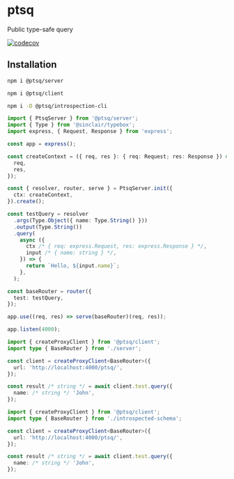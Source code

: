 # ptsq

Public type-safe query

[![codecov](https://codecov.io/gh/lewis-wow/ptsq/graph/badge.svg?token=18BSO2G62X)](https://codecov.io/gh/lewis-wow/ptsq)

## Installation

```bash
npm i @ptsq/server
```

```bash
npm i @ptsq/client
```

```bash
npm i -D @ptsq/introspection-cli
```

```ts title="server.ts"
import { PtsqServer } from '@ptsq/server';
import { Type } from '@sinclair/typebox';
import express, { Request, Response } from 'express';

const app = express();

const createContext = ({ req, res }: { req: Request; res: Response }) => ({
  req,
  res,
});

const { resolver, router, serve } = PtsqServer.init({
  ctx: createContext,
}).create();

const testQuery = resolver
  .args(Type.Object({ name: Type.String() }))
  .output(Type.String())
  .query(
    async ({
      ctx /* { req: express.Request, res: express.Response } */,
      input /* { name: string } */,
    }) => {
      return `Hello, ${input.name}`;
    },
  );

const baseRouter = router({
  test: testQuery,
});

app.use((req, res) => serve(baseRouter)(req, res));

app.listen(4000);
```

```ts title="client.ts"
import { createProxyClient } from '@ptsq/client';
import type { BaseRouter } from './server';

const client = createProxyClient<BaseRouter>({
  url: 'http://localhost:4000/ptsq/',
});

const result /* string */ = await client.test.query({
  name: /* string */ 'John',
});
```

```ts title="remote-client.ts"
import { createProxyClient } from '@ptsq/client';
import type { BaseRouter } from './introspected-schema';

const client = createProxyClient<BaseRouter>({
  url: 'http://localhost:4000/ptsq/',
});

const result /* string */ = await client.test.query({
  name: /* string */ 'John',
});
```
